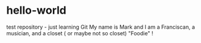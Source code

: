 # hello-world
test repository - just learning Git
My name is Mark and I am a Franciscan, a musician, and a closet ( or maybe not so closet) "Foodie" ! 
